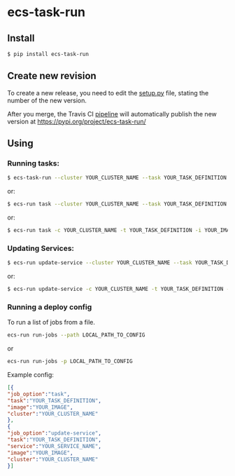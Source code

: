 # ecs-task-run

## Install

```bash
$ pip install ecs-task-run
```

## Create new revision

To create a new release, you need to edit the [setup.py](https://github.com/Creditas/ecs-task-run/blob/master/setup.py#L8) file, stating the number of the new version.

After you merge, the Travis CI [pipeline](https://travis-ci.org/github/Creditas/ecs-task-run/) will automatically publish the new version at https://pypi.org/project/ecs-task-run/


## Using

### Running tasks:
```bash
$ ecs-task-run --cluster YOUR_CLUSTER_NAME --task YOUR_TASK_DEFINITION --image YOUR_IMAGE
```
or:
```bash
$ ecs-run task --cluster YOUR_CLUSTER_NAME --task YOUR_TASK_DEFINITION --image YOUR_IMAGE
```
or:
```bash
$ ecs-run task -c YOUR_CLUSTER_NAME -t YOUR_TASK_DEFINITION -i YOUR_IMAGE
```

### Updating Services:
```bash
$ ecs-run update-service --cluster YOUR_CLUSTER_NAME --task YOUR_TASK_DEFINITION --image YOUR_IMAGE --service YOUR_SERVICE_NAME
```
or:
```bash
$ ecs-run update-service -c YOUR_CLUSTER_NAME -t YOUR_TASK_DEFINITION -i YOUR_IMAGE -s YOUR_SERVICE_NAME
```

### Running a deploy config
To run a list of jobs from a file.
```bash
ecs-run run-jobs --path LOCAL_PATH_TO_CONFIG
```
or
```bash
ecs-run run-jobs -p LOCAL_PATH_TO_CONFIG
```

Example config:
```json
[{
"job_option":"task",
"task":"YOUR_TASK_DEFINITION",
"image":"YOUR_IMAGE",
"cluster":"YOUR_CLUSTER_NAME"
},
{
"job_option":"update-service",
"task":"YOUR_TASK_DEFINITION",
"service":"YOUR_SERVICE_NAME",
"image":"YOUR_IMAGE",
"cluster":"YOUR_CLUSTER_NAME"
}]
```


